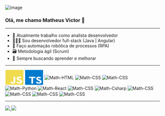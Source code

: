 ![image](https://user-images.githubusercontent.com/92825649/229368155-43fcd44a-e3b0-4e44-8799-2322be45c939.png)

### Olá, me chamo Matheus Victor 👋
<hr>

- 🌱 Atualmente trabalho como analista desenvolvedor
- 👨🏻‍💻 Sou desenvolvedor full-stack (Java | Angular)
- 🤖 Faço automação robótica de processos (RPA)
- 🗃  Metodologia ágil (Scrum)
- 💭 Sempre buscando aprender e melhorar

<hr>
<div style:"display: inline-block">
    <img align="center" alt="Math-Js" height="50" width="60" src="https://raw.githubusercontent.com/devicons/devicon/master/icons/javascript/javascript-plain.svg">
    <img align="center" alt="Math-Ts" height="50" width="60" src="https://raw.githubusercontent.com/devicons/devicon/master/icons/typescript/typescript-plain.svg">
    <img align="center" alt="Math-HTML" height="50" width="60" src="https://cdn.jsdelivr.net/gh/devicons/devicon/icons/angularjs/angularjs-original.svg">
    <img align="center" alt="Math-CSS" height="50" width="60" src="https://cdn.jsdelivr.net/gh/devicons/devicon/icons/sass/sass-original.svg">
    <img align="center" alt="Math-CSS" height="50" width="60" src="https://cdn.jsdelivr.net/gh/devicons/devicon/icons/storybook/storybook-original.svg">
    <img align="center" alt="Math-Python" height="50" width="60" src="https://cdn.jsdelivr.net/gh/devicons/devicon/icons/figma/figma-original.svg">
    <img align="center" alt="Math-React" height="50" width="60" src="https://cdn.jsdelivr.net/gh/devicons/devicon/icons/java/java-original.svg">
    <img align="center" alt="Math-CSS" height="50" width="60" src="https://cdn.jsdelivr.net/gh/devicons/devicon/icons/spring/spring-original.svg">
    <img align="center" alt="Math-Csharp" height="50" width="60" src="https://cdn.jsdelivr.net/gh/devicons/devicon/icons/dot-net/dot-net-original.svg">
    <img align="center" alt="Math-CSS" height="50" width="60" src="https://cdn.jsdelivr.net/gh/devicons/devicon/icons/ionic/ionic-original.svg">
    <img align="center" alt="Math-CSS" height="50" width="60" src="https://cdn.jsdelivr.net/gh/devicons/devicon/icons/androidstudio/androidstudio-original.svg">
    <img align="center" alt="Math-CSS" height="60" width="70" src="https://www.svgrepo.com/show/374049/robotframework.svg">
    <img align="center" alt="Math-CSS" height="50" width="60" src="https://cdn.jsdelivr.net/gh/devicons/devicon/icons/jest/jest-plain.svg">
  
</div>
<hr>
<div >
  <a href="https://github.com/Matheusvgdr">
  <img height="180em" src="https://github-readme-stats.vercel.app/api?username=Matheusvgdr&show_icons=true&theme=buefy&include_all_commits=true&count_private=true"/>
  <img height="180em" src="https://github-readme-stats.vercel.app/api/top-langs/?username=Matheusvgdr&layout=compact&langs_count=7&theme=buefy"/>
</div>
  
<!--
**Matheusvgdr/Matheusvgdr** is a ✨ _special_ ✨ repository because its `README.md` (this file) appears on your GitHub profile.

Here are some ideas to get you started:

  <img align="center" alt="Math-CSS" height="50" width="60" src="https://cdn.jsdelivr.net/gh/devicons/devicon/icons/tailwindcss/tailwindcss-plain.svg">

- 🔭 I’m currently working on ...
- 🌱 I’m currently learning ...
- 👯 I’m looking to collaborate on ...
- 🤔 I’m looking for help with ...
- 💬 Ask me about ...
- 📫 How to reach me: ...
- 😄 Pronouns: ...
- ⚡ Fun fact: ...
-->
